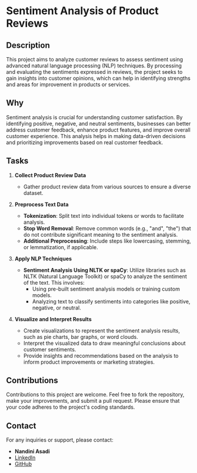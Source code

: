 # Sentiment Analysis of Product Reviews

## Description
This project aims to analyze customer reviews to assess sentiment using advanced natural language processing (NLP) techniques. By processing and evaluating the sentiments expressed in reviews, the project seeks to gain insights into customer opinions, which can help in identifying strengths and areas for improvement in products or services.

## Why
Sentiment analysis is crucial for understanding customer satisfaction. By identifying positive, negative, and neutral sentiments, businesses can better address customer feedback, enhance product features, and improve overall customer experience. This analysis helps in making data-driven decisions and prioritizing improvements based on real customer feedback.

## Tasks
1. **Collect Product Review Data**
   - Gather product review data from various sources to ensure a diverse dataset.

2. **Preprocess Text Data**
   - **Tokenization**: Split text into individual tokens or words to facilitate analysis.
   - **Stop Word Removal**: Remove common words (e.g., "and", "the") that do not contribute significant meaning to the sentiment analysis.
   - **Additional Preprocessing**: Include steps like lowercasing, stemming, or lemmatization, if applicable.

3. **Apply NLP Techniques**
   - **Sentiment Analysis Using NLTK or spaCy**: Utilize libraries such as NLTK (Natural Language Toolkit) or spaCy to analyze the sentiment of the text. This involves:
     - Using pre-built sentiment analysis models or training custom models.
     - Analyzing text to classify sentiments into categories like positive, negative, or neutral.

4. **Visualize and Interpret Results**
   - Create visualizations to represent the sentiment analysis results, such as pie charts, bar graphs, or word clouds.
   - Interpret the visualized data to draw meaningful conclusions about customer sentiments.
   - Provide insights and recommendations based on the analysis to inform product improvements or marketing strategies.

## Contributions

Contributions to this project are welcome. Feel free to fork the repository, make your improvements, and submit a pull request. Please ensure that your code adheres to the project's coding standards.

## Contact

For any inquiries or support, please contact:
- **Nandini Asadi**
- [LinkedIn](https://www.linkedin.com/in/nandini-asadi-8a4873241/)
- [GitHub](https://github.com/nandini-asadi)